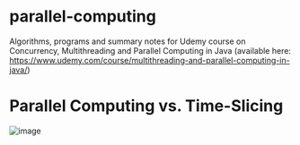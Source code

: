 # parallel-computing
Algorithms, programs and summary notes for Udemy course on Concurrency, Multithreading and Parallel Computing in Java (available here: https://www.udemy.com/course/multithreading-and-parallel-computing-in-java/)

# Parallel Computing vs. Time-Slicing

![image](https://user-images.githubusercontent.com/49575091/119435164-f4678d00-bd5c-11eb-868b-9d5dfcb331fc.png)


